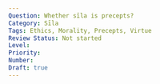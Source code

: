 ```yaml
---
Question: Whether sīla is precepts?
Category: Sīla
Tags: Ethics, Morality, Precepts, Virtue
Review Status: Not started
Level: 
Priority: 
Number: 
Draft: true
---
```

